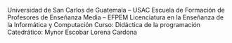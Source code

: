 Universidad de San Carlos de Guatemala – USAC
Escuela de Formación de Profesores de Enseñanza Media – EFPEM
Licenciatura en la Enseñanza de la Informática y Computación
Curso: Didáctica de la programación
Catedrático: Mynor Escobar
Lorena Cardona 
